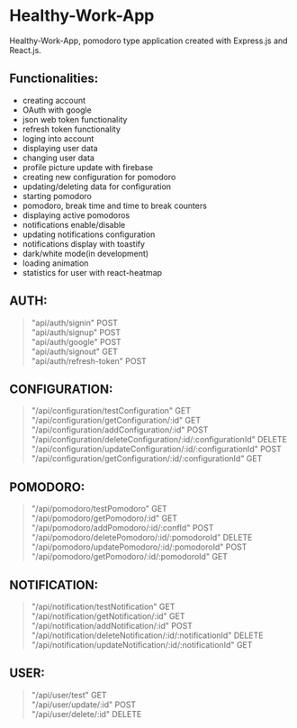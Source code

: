 # Healthy-Work-App
Healthy-Work-App, pomodoro type application created with Express.js and React.js.

## Functionalities:
* creating account<br>
* OAuth with google<br>
* json web token functionality<br>
* refresh token functionality<br>
* loging into account<br>
* displaying user data<br>
* changing user data<br>
* profile picture update with firebase<br>
* creating new configuration for pomodoro<br>
* updating/deleting data for configuration<br>
* starting pomodoro<br>
* pomodoro, break time and time to break counters<br>
* displaying active pomodoros<br>
* notifications enable/disable<br>
* updating notifications configuration<br>
* notifications display with toastify<br>
* dark/white mode(in development)<br>
* loading animation<br>
* statistics for user with react-heatmap<br>

## AUTH:
>"api/auth/signin" POST<br>
>"api/auth/signup" POST<br>
>"api/auth/google" POST<br>
>"api/auth/signout" GET<br>
>"api/auth/refresh-token" POST<br>

## CONFIGURATION:
>"/api/configuration/testConfiguration" GET<br>
>"/api/configuration/getConfiguration/:id" GET<br>
>"/api/configuration/addConfiguration/:id" POST<br>
>"/api/configuration/deleteConfiguration/:id/:configurationId" DELETE<br>
>"/api/configuration/updateConfiguration/:id/:configurationId" POST<br>
>"/api/configuration/getConfiguration/:id/:configurationId" GET<br>
## POMODORO:
>"/api/pomodoro/testPomodoro" GET<br>
>"/api/pomodoro/getPomodoro/:id" GET<br>
>"/api/pomodoro/addPomodoro/:id/:confId" POST<br>
>"/api/pomodoro/deletePomodoro/:id/:pomodoroId" DELETE<br>
>"/api/pomodoro/updatePomodoro/:id/:pomodoroId" POST<br>
>"/api/pomodoro/getPomodoro/:id/:pomodoroId" GET<br>

## NOTIFICATION:
>"/api/notification/testNotification" GET<br>
>"/api/notification/getNotification/:id" GET<br>
>"/api/notification/addNotification/:id" POST<br>
>"/api/notification/deleteNotification/:id/:notificationId" DELETE<br>
>"/api/notification/updateNotification/:id/:notificationId" GET<br>

## USER:
>"/api/user/test" GET<br>
>"/api/user/update/:id" POST<br>
>"/api/user/delete/:id" DELETE<br>
